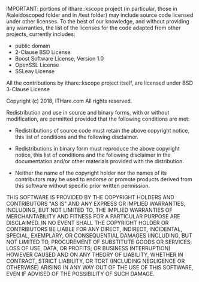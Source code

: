 IMPORTANT: portions of ithare::kscope project (in particular, those in 
/kaleidoscoped folder and in /test folder) may include source code licensed 
under other licenses. To the best of our knowledge, and without providing 
any warranties, the list of the licenses for the code adapted from other 
projects, currently includes:
* public domain
* 2-Clause BSD License
* Boost Software License, Version 1.0
* OpenSSL License
* SSLeay License

All the contributions by ithare::kscope project itself, are licensed under 
BSD 3-Clause License

Copyright (c) 2018, ITHare.com
All rights reserved.

Redistribution and use in source and binary forms, with or without
modification, are permitted provided that the following conditions are met:

* Redistributions of source code must retain the above copyright notice, this
  list of conditions and the following disclaimer.

* Redistributions in binary form must reproduce the above copyright notice,
  this list of conditions and the following disclaimer in the documentation
  and/or other materials provided with the distribution.

* Neither the name of the copyright holder nor the names of its
  contributors may be used to endorse or promote products derived from
  this software without specific prior written permission.

THIS SOFTWARE IS PROVIDED BY THE COPYRIGHT HOLDERS AND CONTRIBUTORS "AS IS"
AND ANY EXPRESS OR IMPLIED WARRANTIES, INCLUDING, BUT NOT LIMITED TO, THE
IMPLIED WARRANTIES OF MERCHANTABILITY AND FITNESS FOR A PARTICULAR PURPOSE ARE
DISCLAIMED. IN NO EVENT SHALL THE COPYRIGHT HOLDER OR CONTRIBUTORS BE LIABLE
FOR ANY DIRECT, INDIRECT, INCIDENTAL, SPECIAL, EXEMPLARY, OR CONSEQUENTIAL
DAMAGES (INCLUDING, BUT NOT LIMITED TO, PROCUREMENT OF SUBSTITUTE GOODS OR
SERVICES; LOSS OF USE, DATA, OR PROFITS; OR BUSINESS INTERRUPTION) HOWEVER
CAUSED AND ON ANY THEORY OF LIABILITY, WHETHER IN CONTRACT, STRICT LIABILITY,
OR TORT (INCLUDING NEGLIGENCE OR OTHERWISE) ARISING IN ANY WAY OUT OF THE USE
OF THIS SOFTWARE, EVEN IF ADVISED OF THE POSSIBILITY OF SUCH DAMAGE.
